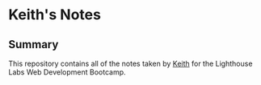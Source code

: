 # Keith's Notes

## Summary 

This repository contains all of the notes taken by [Keith](https://github.com/millarke) for the Lighthouse Labs Web Development Bootcamp.